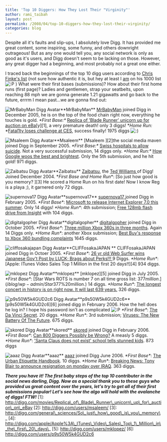 ```yaml
---
title: 'Top 10 Diggers: How They Lost Their "Virginity"'
author: rami_taibah
layout: post
permalink: /2008/04/top-10-diggers-how-they-lost-their-virginity/
categories: blog
---
```


Despite all it's faults and slip-ups, I absolutely love Digg. It has provided me great content, some inspiring, some funny, and others downright outrageous! But as any one would tell you, any social network is only as good as it's users, and Digg doesn't seem to be lacking on those. However, any great digger had a beginning, and most probably not a great one either.

I traced back the beginnings of the top 10 digg users according to [Chris Finke's list](http://www.chrisfinke.com/digg/topusers.html) (not sure how authentic it is, but hey at least I [am](http://digg.com/users/bianconeri4ever) on his 1000 list ![:P](http://192.168.1.2/blog2/wp-includes/images/smilies/icon_razz.gif) ) What were their first bases (submissions)? How about their first home runs (first page)? Ladies and gentlemen, strap your seatbelts, upon reaching 88 mph we are gonna generate 1.21 gigawatts and go back to the future, errrm I mean past...we are gonna find out:

![MrBabyMan Digg Avatar](http://192.168.1.33/blog2/wp-content/uploads/2008/04/mrbabyman.png)\*\*MrBabyMan\*\*
[MrBabyMan](http://digg.com/users/MrBabyMan/) joined Digg in December 2005, he is on the top of the food chain right now, everything he touches is gold.
_\*First Base:\*_ [Replica of 'Blade Runner' unicorn up for auction on eBa](http://digg.com/movies/Replica_of_Blade_Runner_unicorn_up_for_auction_on_eBay)\[y\]\[1\], a very premature death! only 3 diggs!
\*_Home Run:_ \*[Fatal1ty loses challenge at CES](http://digg.com/gaming_news/Fatal1ty_loses_challenge_at_CES), success finally! 1975 diggs ![:)](http://192.168.1.2/blog2/wp-includes/images/smilies/icon_smile.gif)

![Msaleem Digg Avatar](http://192.168.1.33/blog2/wp-content/uploads/2008/04/msaleem.png)\*\*Msaleem\*\*
\[Msaleem \]\[2\]the social media maven joined Digg in September 2005\.
_\*First Base:\*_ [Swiss hospitals to allow suicide](http://digg.com/general_sciences/Swiss_hospital_to_allow_suicide). Not a very successful submission, 14 diggs only.
_\*Home Run:\*_ [How Google woos the best and brightest](http://digg.com/tech_news/How_Google_woos_the_best_and_brightest). Only the 5th submission, and he hit gold! 971 diggs.

![Zaibatsu Digg Avatar](http://192.168.1.33/blog2/wp-content/uploads/2008/04/zaibatsu.png)\*\*Zaibatsu\*\*
[Zaibatsu](http://digg.com/users/zaibatsu/), the [Ted Williams ](http://www.networkworld.com/community/node/25815)of Digg! Joined December 2004\.
\*_First Base and Home Run_\*: \[So just how good is you memory? \]\[3\]
He scored a Home Run on his first date! Now I know Reg is a playa ;), it garnered only 72 diggs.

![supernova17 Digg Avatar](http://192.168.1.33/blog2/wp-content/uploads/2008/04/supernova17.png)\*\*supernova17\*\*
[supernova17 ](http://digg.com/users/supernova17)joined Digg in February 2005\.
_\*First Base\*_: [Microsoft to release Internet Explorer 7.0 this summer](http://digg.com/software/Microsoft_to_release_Internet_Explorer_7.0_this_summer.). Only 14 diggs!
_\*Home Run\*_: 4th submission; [Free 128mb flash drive from Insight](http://digg.com/tech_news/Free_128mb_flash_drive_from_Insight) with 104 diggs.

![digitalgopher Digg Avatar](http://192.168.1.33/blog2/wp-content/uploads/2008/04/digitalgopher.png)\*\*digitalgopher\*\*
[digitalgopher](http://digg.com/users/digitalgopher/) joined Digg in October 2005\.
_\*First Base\*_: [Three million Xbox 360s in three months](http://digg.com/gaming_news/Three_million_Xbox_360s_in_three_months). Again 14 Diggs only.
_\*Home Run\*_: another Xbox submission; [Best Buy's response to Xbox 360 bundling complaints](http://digg.com/gaming_news/Best_Buy_s_response_to_Xbox_360_bundling_complaints) 1645 diggs.

![cliffosakajapan Digg Avatar](http://192.168.1.33/blog2/wp-content/uploads/2008/04/cliff.png)\*\*CLIFFosakaJAPAN \*\*
CLIFFosakaJAPAN joined Digg in Octoer 2005\.
_\*First Base\*_: [26 yr old Web Surfer wins Japanese Gov't Post by LUCK; Brags about Perks!!! ](http://digg.com/tech_news/26_yr_old_Web_Surfer_wins_Japanese_Gov_t_Post_by_LUCK%3B_Brags_about_Perks_)9 Diggs.
_\*Home Run\*_: \[Apple: ITunes Video Sales Top 1 Million in the first 20 days!!\]\[4\] 934 diggs.

![mklopez Digg Avatar](http://192.168.1.33/blog2/wp-content/uploads/2008/04/mklopez.png)\*\*mklopez\*\*
\[mklopez\]\[5\] joined Digg in July 2005\.
_\*First Base\*_: [Star Wars ROTS is number 7 on all time gross list: $377 million.](/blog/wp-admin/Star%20Wars%20ROTS%20is%20number%207%20on%20all%20time%20gross%20list:%20$377%20million.) 14 diggs.
_\*Home Run\*_: [The longest concert in history is on right now. It will last 639 years.](http://digg.com/general_sciences/The_longest_concert_in_history_is_on_right_now._It_will_last_639_years.) 326 diggs.

![p9s50W5k4GUD2c6 Digg Avatar](http://192.168.1.33/blog2/wp-content/uploads/2008/04/p9.png)\*\*p9s50W5k4GUD2c6\*\*
\[p9s50W5k4GUD2c6\]\[6\] joined digg in February 2006\. How the hell does he log in? I hope his password isn't as complicated ![:P](http://192.168.1.2/blog2/wp-includes/images/smilies/icon_razz.gif)
_\*First Base\*_: [The Da Vinci Secret](http://digg.com/movies/The_Da_Vinci_Secret). 20 diggs.
_\*Home Run\*_: 3rd submission; [Viruses: The New Battery Of The Future](http://digg.com/general_sciences/Viruses%3A_The_New_Battery_Of_The_Future). 675 diggs.

![skored  Digg Avatar](http://192.168.1.33/blog2/wp-content/uploads/2008/04/skored.png)\*\*skored\*\*
[skored](http://digg.com/users/skored/) joined Digg in February 2006\.
_\*First Base\*_: [Can 800 Diggers Possibly be Wrong?](http://digg.com/tech_news/Can_800_Diggers_Possibly_be_Wrong) A measly 5 diggs.
_\*Home Run\*_: ['Santa Claus does not exist' school tells stunned kids](http://digg.com/odd_stuff/Santa_Claus_does_not_exist_school_tells_stunned_kids). 873 diggs

![aaaz  Digg Avatar](http://192.168.1.33/blog2/wp-content/uploads/2008/04/aaaz.png)\*\*aaaz\*\*
[aaaz](http://digg.com/users/aaaz/) joined Digg June 2006\.
_\*First Base\*_: [The Urban Etiquette Handbook](http://digg.com/tech_news/The_Urban_Etiquette_Handbook). 10 diggs.
_\*Home Run\*_: [Breaking News: Tony Blair to announce resignation on monday over IRAQ](http://digg.com/world_news/Breaking_News_Tony_Blair_to_announce_resignation_on_monday_over_IRAQ). 363 diggs.

_**There you have it! The first baby steps of the top 10 contributer in the social news darling, Digg. Now as a special thank you to these guys who provided us great content over the years, let's try to get all of their first submissions popular! Let's see how the algo will hold with the avalanche of diggs! FTW!**_
\[1\]: http://digg.com/movies/Replica\_of\_Blade\_Runner\_unicorn\_up\_for\_auction\_on\_eBay
\[2\]: http://digg.com/users/msaleem/
\[3\]: http://digg.com/general\_sciences/So\_just\_how\_good\_is\_you\_memory\_
\[4\]: http://digg.com/apple/Apple%3A\_ITunes\_Video\_Sales\_Top\_1\_Million\_in\_the\_first\_20\_days\_
\[5\]: http://digg.com/users/mklopez/
\[6\]: http://digg.com/users/p9s50W5k4GUD2c6